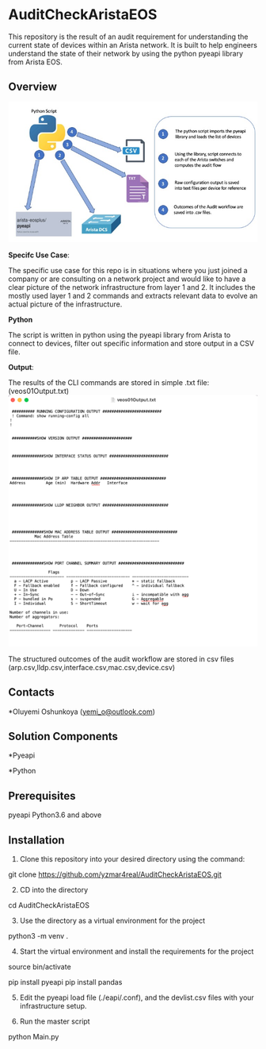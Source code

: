 # AuditCheckAristaEOS
This repository is the result of an audit requirement for understanding the current state of devices within an Arista network. It is built to help engineers understand the state of their network by using the python pyeapi library from Arista EOS.

## Overview
![High Level Workflow](Workflow.jpg)

**Specifc Use Case**: 

The specific use case for this repo is in situations where you just joined a company or are consulting on a network project and would like to have a clear picture of the network infrastructure from layer 1 and 2. It includes the mostly used layer 1 and 2 commands and extracts relevant data to evolve an actual picture of the infrastructure.

**Python**

The script is written in python using the pyeapi library from Arista to connect to devices, filter out specific information and store output in a CSV file.

**Output**: 

The results of the CLI commands are stored in simple .txt file: (veos01Output.txt) ![Sample Output](Output.jpg)

The structured outcomes of the audit workflow are stored in csv files (arp.csv,lldp.csv,interface.csv,mac.csv,device.csv)

## Contacts
*Oluyemi Oshunkoya (yemi_o@outlook.com)

## Solution Components
*Pyeapi

*Python

## Prerequisites 

pyeapi
Python3.6 and above

## Installation

1. Clone this repository into your desired directory using the command:

git clone https://github.com/yzmar4real/AuditCheckAristaEOS.git

2. CD into the directory 

cd AuditCheckAristaEOS

3. Use the directory as a virtual environment for the project

python3 -m venv . 

4. Start the virtual environment and install the requirements for the project

source bin/activate

pip install pyeapi
pip install pandas

5. Edit the pyeapi load file (./eapi/.conf), and the devlist.csv files with your infrastructure setup.

6. Run the master script

python Main.py
